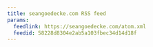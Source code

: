 ```yaml
---
title: seangoedecke.com RSS feed
params:
  feedlink: https://seangoedecke.com/atom.xml
  feedid: 58228d8304e2ab5a103fbec34d14d18f
---
```

